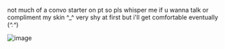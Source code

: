 not much of a convo starter on pt so pls whisper me if u wanna talk or compliment my skin ^_^ very shy at first but i'll get comfortable eventually (*^.^*) 

![image](https://github.com/user-attachments/assets/53a3fa83-835e-4cb8-a3de-0d246b93c3f5)
